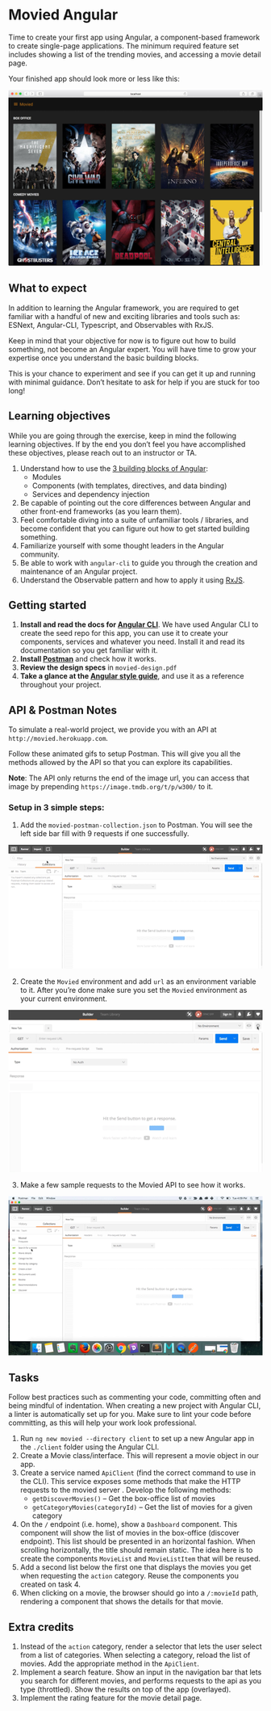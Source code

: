# Movied Angular

Time to create your first app using Angular, a component-based framework to create single-page applications. The minimum required feature set includes showing a list of the trending movies, and accessing a movie detail page.

Your finished app should look more or less like this:

![Movied](readme-images/dashboard.jpg)

## What to expect

In addition to learning the Angular framework, you are required to get familiar with a handful of new and exciting libraries and tools such as: ESNext, Angular-CLI, Typescript, and Observables with RxJS.

Keep in mind that your objective for now is to figure out how to build something, not become an Angular expert. You will have time to grow your expertise once you understand the basic building blocks. 

This is your chance to experiment and see if you can get it up and running with minimal guidance. Don’t hesitate to ask for help if you are stuck for too long!

## Learning objectives

While you are going through the exercise, keep in mind the following learning objectives. If by the end you don’t feel you have accomplished these objectives, please reach out to an instructor or TA.

1. Understand how to use the [3 building blocks of Angular](https://angular.io/guide/architecture):
    - Modules
    - Components (with templates, directives, and data binding)
    - Services and dependency injection
2. Be capable of pointing out the core differences between Angular and other front-end frameworks (as you learn them).
3. Feel comfortable diving into a suite of unfamiliar tools / libraries, and become confident that you can figure out how to get started building something.
4. Familiarize yourself with some thought leaders in the Angular community.
5. Be able to work with `angular-cli` to guide you through the creation and maintenance of an Angular project.
6. Understand the Observable pattern and how to apply it using [RxJS](https://rxjs-dev.firebaseapp.com/). 

## Getting started

1. **Install and read the docs for [Angular CLI](https://github.com/angular/angular-cli/wiki)**. We have used Angular CLI to create the seed repo for this app, you can use it to create your components, services and whatever you need. Install it and read its documentation so you get familiar with it.
2. **Install [Postman](https://www.getpostman.com/)** and check how it works.
3. **Review the design specs** in `movied-design.pdf`
4. **Take a glance at the [Angular style guide](https://angular.io/styleguide)**, and use it as a reference throughout your project.

## API & Postman Notes

To simulate a real-world project, we provide you with an API at `http://movied.herokuapp.com`.

Follow these animated gifs to setup Postman. This will give you all the methods allowed by the API so that you can explore its capabilities.

**Note**: The API only returns the end of the image url, you can access that image by prepending `https://image.tmdb.org/t/p/w300/` to it.

### Setup in 3 simple steps:

1. Add the `movied-postman-collection.json` to Postman. You will see the left side bar fill with 9 requests if one successfully.

![Movied](readme-images/add-collection-postman.gif)

2. Create the `Movied` environment and add `url` as an environment variable to it. After you’re done make sure you set the `Movied` environment as your current environment.

![Movied](readme-images/add-env-var-postman-v1.gif)

3. Make a few sample requests to the Movied API to see how it works.

![Movied](readme-images/make-sample-request-postman.gif)


## Tasks

Follow best practices such as commenting your code, committing often and being mindful of indentation. When creating a new project with Angular CLI, a linter is automatically set up for you. Make sure to lint your code before committing, as this will help your work look professional.

1. Run `ng new movied --directory client` to set up a new Angular app in the `./client` folder using the Angular CLI.
2. Create a Movie class/interface. This will represent a movie object in our app.
3. Create a service named `ApiClient` (find the correct command to use in the CLI). This service exposes some methods that make the HTTP requests to the movied server  . Develop the following methods:
    - `getDiscoverMovies()` – Get the box-office list of movies
    - `getCategoryMovies(categoryId)` – Get the list of movies for a given category
4. On the `/` endpoint (i.e. home), show a `Dashboard` component. This component will show the list of movies in the box-office (discover endpoint). This list should be presented in an horizontal fashion. When scrolling horizontally, the title should remain static. The idea here is to create the components `MovieList` and `MovieListItem` that will be reused.
5. Add a second list below the first one that displays the movies you get when requesting the `action` category. Reuse the components you created on task 4.
6. When clicking on a movie, the browser should go into a `/:movieId` path, rendering a component that shows the details for that movie.

## Extra credits

1. Instead of the `action` category, render a selector that lets the user select from a list of categories. When selecting a category, reload the list of movies. Add the appropriate method in the `ApiClient`.
2. Implement a search feature. Show an input in the navigation bar that lets you search for different movies, and performs requests to the api as you type (throttled). Show the results on top of the app (overlayed).
3. Implement the rating feature for the movie detail page.

